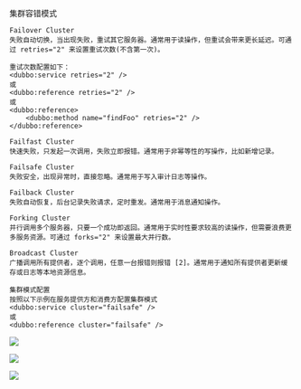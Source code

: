 集群容错模式

```
Failover Cluster
失败自动切换，当出现失败，重试其它服务器。通常用于读操作，但重试会带来更长延迟。可通过 retries="2" 来设置重试次数(不含第一次)。

重试次数配置如下：
<dubbo:service retries="2" />
或
<dubbo:reference retries="2" />
或
<dubbo:reference>
    <dubbo:method name="findFoo" retries="2" />
</dubbo:reference>

Failfast Cluster
快速失败，只发起一次调用，失败立即报错。通常用于非幂等性的写操作，比如新增记录。

Failsafe Cluster
失败安全，出现异常时，直接忽略。通常用于写入审计日志等操作。

Failback Cluster
失败自动恢复，后台记录失败请求，定时重发。通常用于消息通知操作。

Forking Cluster
并行调用多个服务器，只要一个成功即返回。通常用于实时性要求较高的读操作，但需要浪费更多服务资源。可通过 forks="2" 来设置最大并行数。

Broadcast Cluster
广播调用所有提供者，逐个调用，任意一台报错则报错 [2]。通常用于通知所有提供者更新缓存或日志等本地资源信息。

集群模式配置
按照以下示例在服务提供方和消费方配置集群模式
<dubbo:service cluster="failsafe" />
或
<dubbo:reference cluster="failsafe" />
```





![](https://pic.superbed.cn/item/5e24043f2fb38b8c3c73e17a.jpg)

![](https://pic.superbed.cn/item/5e2406d32fb38b8c3c7433f9.jpg)

![](https://pic.superbed.cn/item/5e2406e42fb38b8c3c7435e8.jpg)



















